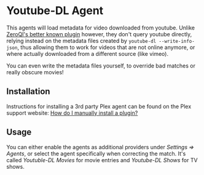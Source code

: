# Youtube-DL Agent

This agents will load metadata for video downloaded from youtube. Unlike
[ZeroQI's better known plugin](https://github.com/ZeroQI/YouTube-Agent.bundle) however, they don't query youtube directly,
relying instead on the metadata files created by `youtube-dl --write-info-json`, thus allowing them to work for videos that
are not online anymore, or where actually downloaded from a different source (like vimeo).

You can even write the metadata files yourself, to override bad matches or really obscure movies! 

## Installation

Instructions for installing a 3rd party Plex agent can be found on the Plex support website:
[How do I manually install a plugin?](https://support.plex.tv/articles/201187656-how-do-i-manually-install-a-plugin/)

## Usage

You can either enable the agents as additional providers under _Settings ⇒ Agents_, or select the agent specifically when
correcting the match. It's called _Youtuble-DL Movies_ for movie entries and _Youtube-DL Shows_ for TV shows.